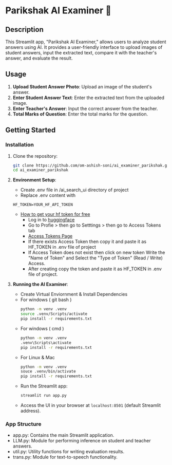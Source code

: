 # Parikshak AI Examiner 🌟

## Description
This Streamlit app, "Parikshak AI Examiner," allows users to analyze student answers using AI. It provides a user-friendly interface to upload images of student answers, input the extracted text, compare it with the teacher's answer, and evaluate the result.

## Usage
1. **Upload Student Answer Photo**: Upload an image of the student's answer.
2. **Enter Student Answer Text**: Enter the extracted text from the uploaded image.
3. **Enter Teacher's Answer**: Input the correct answer from the teacher.
4. **Total Marks of Question**: Enter the total marks for the question.

## Getting Started
### Installation
1. Clone the repository:
   ```sh
   git clone https://github.com/om-ashish-soni/ai_examiner_parikshak.git
   cd ai_examiner_parikshak

2. **Environment Setup**:
   - Create .env file in /ai_search_ui directory of project
   - Replace .env content with 
   ```
   HF_TOKEN=YOUR_HF_API_TOKEN
   ```
   - [How to get your hf token for free](https://huggingface.co/docs/hub/en/security-tokens)
      * Log in to [huggingface](https://huggingface.co/)
      * Go to Profie > then go to Setttings > then go to Access Tokens tab
      * [Access Tokens Page](https://huggingface.co/settings/tokens)
      * If there exists Access Token then copy it and paste it as HF_TOKEN in .env file of project
      * If Access Token does not exist then click on new token Write the "Name of Token" and Select the "Type of Token" (Read / Write) Access.
      * After creating copy the token and paste it as HF_TOKEN in .env file of project.

3. **Running the AI Examiner**:
   - Create Virtual Enviornment & Install Dependencies
   * For windows ( git bash )
        ```sh
        python -m venv .venv
        source .venv/Scripts/activate
        pip install -r requirements.txt
        ```
    * For windows ( cmd )
        ```sh
        python -m venv .venv
        .venv\Scripts\activate
        pip install -r requirements.txt
        ```
    * For Linux & Mac
        ```sh
        python -m venv .venv
        souce .venv/bin/activate
        pip install -r requirements.txt
        ```
   - Run the Streamlit app:
     ```sh
     streamlit run app.py
     ```
   - Access the UI in your browser at `localhost:8501` (default Streamlit address).

### App Structure
* app.py: Contains the main Streamlit application.
* LLM.py: Module for performing inference on student and teacher answers.
* util.py: Utility functions for writing evaluation results.
* trans.py: Module for text-to-speech functionality.